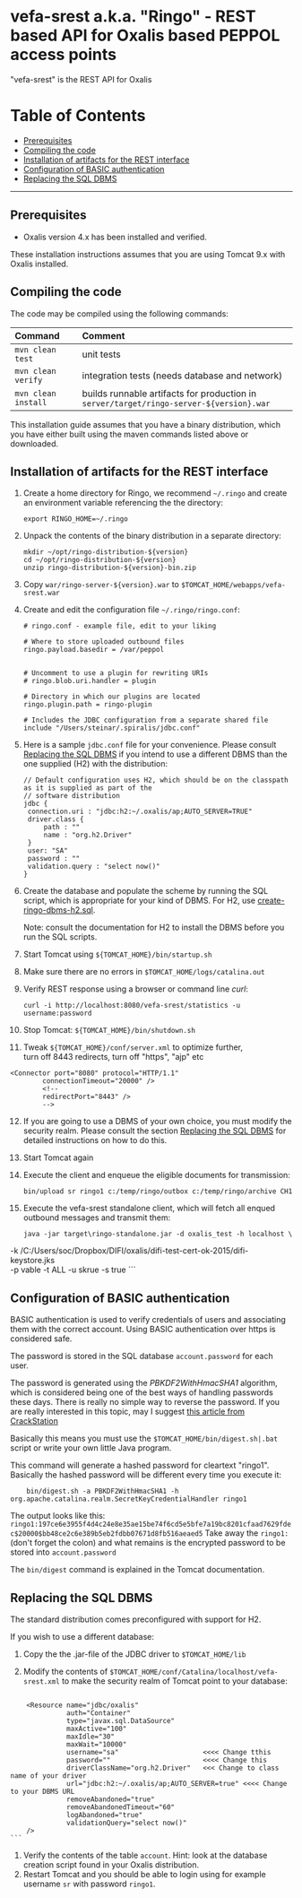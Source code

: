 vefa-srest a.k.a. "Ringo" - REST based API for Oxalis based PEPPOL access points
================================================================================

"vefa-srest" is the REST API for Oxalis

[TOC]: #
# Table of Contents
- [Prerequisites](#prerequisites)
- [Compiling the code](#compiling-the-code)
- [Installation of artifacts for the REST interface](#installation-of-artifacts-for-the-rest-interface)
- [Configuration of BASIC authentication](#configuration-of-basic-authentication)
- [Replacing the SQL DBMS](#replacing-the-sql-dbms)


***

## Prerequisites

- Oxalis version 4.x has been installed and verified.

These installation instructions assumes that you are using Tomcat 9.x
with Oxalis installed.

## Compiling the code

The code may be compiled using the following commands:

| Command             | Comment                                                                                 |
|:--------------------|:----------------------------------------------------------------------------------------|
| `mvn clean test`    | unit tests                                                                              |
| `mvn clean verify`  | integration tests (needs database and network)                                          |
| `mvn clean install` | builds runnable artifacts for production in `server/target/ringo-server-${version}.war` |

This installation guide assumes that you have a binary distribution,
which you have either built using the maven commands listed above or
downloaded.


## Installation of artifacts for the REST interface

1. Create a home directory for Ringo, we recommend `~/.ringo` and create an environment variable referencing the
   the directory:

   ```
   export RINGO_HOME=~/.ringo
   ```

2. Unpack the contents of the binary distribution in a separate
   directory:

   ```shell
   mkdir ~/opt/ringo-distribution-${version}
   cd ~/opt/ringo-distribution-${version}
   unzip ringo-distribution-${version}-bin.zip 
   ```

3. Copy `war/ringo-server-${version}.war` to
   `$TOMCAT_HOME/webapps/vefa-srest.war`

4. Create and edit the configuration file `~/.ringo/ringo.conf`:

   ```
   # ringo.conf - example file, edit to your liking
   
   # Where to store uploaded outbound files
   ringo.payload.basedir = /var/peppol
   
   
   # Uncomment to use a plugin for rewriting URIs
   # ringo.blob.uri.handler = plugin
   
   # Directory in which our plugins are located
   ringo.plugin.path = ringo-plugin
   
   # Includes the JDBC configuration from a separate shared file 
   include "/Users/steinar/.spiralis/jdbc.conf"    
   ```

5. Here is a sample `jdbc.conf` file for your convenience.
   Please consult [Replacing the SQL DBMS](#replacing-the-sql-dbms) if you intend to use a different DBMS than the one
   supplied (H2) with the distribution:

   ```
   // Default configuration uses H2, which should be on the classpath as it is supplied as part of the 
   // software distribution
   jdbc {
   	connection.uri : "jdbc:h2:~/.oxalis/ap;AUTO_SERVER=TRUE"
   	driver.class {
   	    path : ""
   	    name : "org.h2.Driver"
   	}
   	user: "SA"
   	password : ""
   	validation.query : "select now()"
   }
   ```
   
6. Create the database and populate the scheme by running the SQL script, which is appropriate for your kind of DBMS.
   For H2, use [create-ringo-dbms-h2.sql](ringo-persistence-jdbc-impl/src/main/resources/create-ringo-dbms-h2.sql).

   Note: consult the documentation for H2 to install the DBMS before you run the SQL scripts.

7. Start Tomcat using `${TOMCAT_HOME}/bin/startup.sh`

8. Make sure there are no errors in `$TOMCAT_HOME/logs/catalina.out`

9. Verify REST response using a browser or command line _curl_:

   ```
   curl -i http://localhost:8080/vefa-srest/statistics -u username:password
   ```

10. Stop Tomcat: `${TOMCAT_HOME}/bin/shutdown.sh`

11. Tweak `${TOMCAT_HOME}/conf/server.xml` to optimize further,  
   turn off 8443 redirects, turn off "https", "ajp" etc

   ```
   <Connector port="8080" protocol="HTTP/1.1"
           connectionTimeout="20000" />
           <!--
           redirectPort="8443" />
           -->
   ```

12. If you are going to use a DBMS of your own choice, you must modify
    the security realm. Please consult the section
    [Replacing the SQL DBMS](#replacing-the-sql-dbms) for detailed
    instructions on how to do this.

13. Start Tomcat again

14. Execute the client and enqueue the eligible documents for
    transmission:

    ```
    bin/upload sr ringo1 c:/temp/ringo/outbox c:/temp/ringo/archive CH1
    ```

15. Execute the vefa-srest standalone client, which will fetch all enqued
    outbound messages and transmit them:

    ```
    java -jar target\ringo-standalone.jar -d oxalis_test -h localhost \
-k /C:/Users/soc/Dropbox/DIFI/oxalis/difi-test-cert-ok-2015/difi-keystore.jks \
-p vable -t ALL -u skrue -s true
    ```


## Configuration of BASIC authentication

BASIC authentication is used to verify credentials of users and
associating them with the correct account. Using BASIC authentication
over https is considered safe.

The password is stored in the SQL database `account.password` for each
user.

The password is generated using the _PBKDF2WithHmacSHA1_ algorithm,
which is considered being one of the best ways of handling passwords
these days. There is really no simple way to reverse the password. If
you are really interested in this topic, may I suggest
[this article from CrackStation](https://crackstation.net/hashing-security.htm)

Basically this means you must use the `$TOMCAT_HOME/bin/digest.sh|.bat`
script or write your own little Java program.

This command will generate a hashed password for cleartext "ringo1".
Basically the hashed password will be different every time you execute
it:

```
    bin/digest.sh -a PBKDF2WithHmacSHA1 -h org.apache.catalina.realm.SecretKeyCredentialHandler ringo1
```

The output looks like this: ```
ringo1:197ce6e3955f4d4c24e8e35ae15be74f6cd5e5bfe7a19bc8201cfaad7629fdec$20000$bb48ce2c6e389b5eb2fdbb07671d8fb516aeaed5
``` Take away the `ringo1:` (don't forget the colon) and what remains is
the encrypted password to be stored into `account.password`

The `bin/digest` command is explained in the Tomcat documentation.

## Replacing the SQL DBMS

The standard distribution comes preconfigured with support for H2.

If you wish to use a different database:

1. Copy the the .jar-file of the JDBC driver to `$TOMCAT_HOME/lib`

2. Modify the contents of
   `$TOMCAT_HOME/conf/Catalina/localhost/vefa-srest.xml` to make the
   security realm of Tomcat point to your database:

   ```
   
   ```

<!--  Establishes a JNDI DataSource made available in java:comp/env as jdbc/oxalis -->

        <Resource name="jdbc/oxalis"
                  auth="Container"
                  type="javax.sql.DataSource"
                  maxActive="100"
                  maxIdle="30"
                  maxWait="10000"
                  username="sa"                     <<<< Change tthis
                  password=""                       <<<< Change this
                  driverClassName="org.h2.Driver"   <<< Change to class name of your driver
                  url="jdbc:h2:~/.oxalis/ap;AUTO_SERVER=true" <<<< Change to your DBMS URL
                  removeAbandoned="true"
                  removeAbandonedTimeout="60"
                  logAbandoned="true"
                  validationQuery="select now()"
        />
    ```

1. Verify the contents of the table `account`. Hint: look at the
   database creation script found in your Oxalis distribution.
2. Restart Tomcat and you should be able to login using for example
   username `sr` with password `ringo1`.
